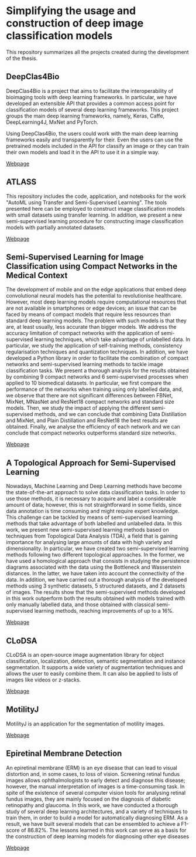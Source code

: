 # Simplifying the usage and construction of deep image classification models

This repository summarizes all the projects created during the development of the thesis.

## DeepClas4Bio

DeepClas4Bio is a project that aims to facilitate the interoperability of bioimaging tools with deep learning frameworks. In particular, we have developed an extensible API that provides a common access point for classification models of several deep learning frameworks. This project groups the main deep learning frameworks, namely, Keras, Caffe, DeepLearning4J, MxNet and PyTorch.

Using DeepClas4Bio, the users could work with the main deep learning frameworks easily and transparently for their. Even the users can use the pretrained models included in the API for classify an image or they can train their own models and load it in the API to use it in a simple way.

[Webpage](https://github.com/adines/DeepClas4Bio)

## ATLASS

This repository includes the code, application, and notebooks for the work "AutoML using Transfer and Semi-Supervised Learning". The tools presented here can be employed to construct image classification models with small datasets using transfer learning. In addition, we present a new semi-supervised learning procedure for constructing image classification models with partially annotated datasets.

[Webpage](https://github.com/adines/ATLASS)

## Semi-Supervised Learning for Image Classification using Compact Networks in the Medical Context

The development of mobile and on the edge applications that embed deep convolutional neural models has the potential to revolutionise healthcare. However, most deep learning models require computational resources that are not available in smartphones or edge devices; an issue that can be faced by means of compact models that require less resources than standard deep learning models. The problem with such models is that they are, at least usually, less accurate than bigger models. We address the accuracy limitation of compact networks with the application of semi-supervised learning techniques, which take advantage of unlabelled data. In particular, we study the application of self-training methods, consistency regularisation techniques and quantization techniques. In addition, we have developed a Python library in order to facilitate the combination of compact networks and semi-supervised learning methods to tackle image classification tasks. We present a thorough analysis for the results obtained by combining 9 compact networks and 6 semi-supervised processes when applied to 10 biomedical datasets. In particular, we first compare the performance of the networks when training using only labelled data, and, we observe that there are not significant differences between FBNet, MixNet, MNasNet and ResNet18 compact networks and standard size models. Then, we study the impact of applying the different semi-supervised methods, and we can conclude that combining Data Distillation and MixNet, and Plain Distillation and ResNet18 the best results are obtained. Finally, we analyse the efficiency of each network and we can conclude that compact networks outperforms standard size networks.

[Webpage](https://github.com/adines/SemiCompact)


## A Topological Approach for Semi-Supervised Learning

Nowadays, Machine Learning and Deep Learning methods have become the state-of-the-art approach to solve data classification tasks. In order to use those methods, it is necessary to acquire and label a considerable amount of data; however, this is not straightforward in some fields, since data annotation is time consuming and might require expert knowledge. This challenge can be tackled by means of semi-supervised learning methods that take advantage of both labelled and unlabelled data. In this work, we present new semi-supervised learning methods based on techniques from Topological Data Analysis (TDA), a field that is gaining importance for analysing large amounts of data with high variety and dimensionality. In particular, we have created two semi-supervised learning methods following two different topological approaches. In the former, we have used a homological approach that consists in studying the persistence diagrams associated with the data using the Bottleneck and Wasserstein distances. In the latter, we have taken into account the connectivity of the data. In addition, we have carried out a thorough analysis of the developed methods using 3 synthetic datasets, 5 structured datasets, and 2 datasets of images. The results show that the semi-supervised methods developed in this work outperform both the results obtained with models trained with only manually labelled data, and those obtained with classical semi-supervised learning methods, reaching improvements of up to a 16\%.


[Webpage](https://github.com/adines/TTASSL)


## CLoDSA

CLoDSA is an open-source image augmentation library for object classification, localization, detection, semantic segmentation and instance segmentation. It supports a wide variety of augmentation techniques and allows the user to easily combine them. It can also be applied to lists of images like videos or z-stacks.

[Webpage](https://github.com/joheras/CLoDSA)


## MotilityJ

MotilityJ is an application for the segmentation of motility images.

[Webpage](https://github.com/joheras/MotilityJ)

## Epiretinal Membrane Detection
An epiretinal membrane (ERM) is an eye disease that can lead to visual distortion and, in some cases, to loss of vision. Screening retinal fundus images allows ophthalmologists to early detect and diagnose this disease; however, the manual interpretation of images is a time-consuming task. In spite of the existence of several computer vision tools for analysing retinal fundus images, they are mainly focused on the diagnosis of diabetic retinopathy and glaucoma. In this work, we have conducted a thorough study of several deep learning architectures, and a variety of techniques to train them, in order to build a model for automatically diagnosing ERM. As a result, we have built several models that can be ensembled to achieve a F1-score of 86.82%. The lessons learned in this work can serve as a basis for the construction of deep learning models for diagnosing other eye diseases

[Webpage](https://github.com/CoVUR/ERM)


